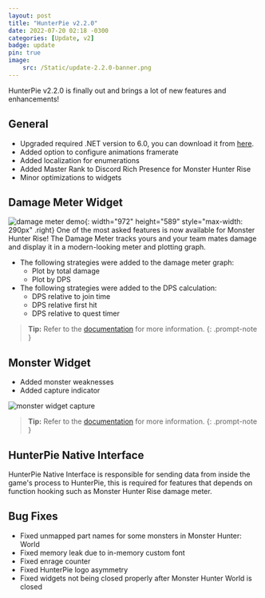 ```yaml
---
layout: post
title: "HunterPie v2.2.0"
date: 2022-07-20 02:18 -0300
categories: [Update, v2]
badge: update
pin: true
image:
    src: /Static/update-2.2.0-banner.png
---
```


HunterPie v2.2.0 is finally out and brings a lot of new features and enhancements!

## General

+ Upgraded required .NET version to 6.0, you can download it from [here](https://dotnet.microsoft.com/en-us/download/dotnet/thank-you/runtime-desktop-6.0.7-windows-x64-installer).
+ Added option to configure animations framerate
+ Added localization for enumerations
+ Added Master Rank to Discord Rich Presence for Monster Hunter Rise
+ Minor optimizations to widgets

## Damage Meter Widget

![damage meter demo](/Static/demo-damage-meter.gif){: width="972" height="589" style="max-width: 290px" .right}
One of the most asked features is now available for Monster Hunter Rise! The Damage Meter tracks yours and your team mates damage and display it in a modern-looking meter and plotting graph.

+ The following strategies were added to the damage meter graph:
    + Plot by total damage
    + Plot by DPS
+ The following strategies were added to the DPS calculation:
    + DPS relative to join time
    + DPS relative first hit
    + DPS relative to quest timer

> **Tip:** Refer to the [documentation](/posts/damage-meter-widget) for more information.
{: .prompt-note }

## Monster Widget

+ Added monster weaknesses
+ Added capture indicator

![monster widget capture](/Static/monster-widget-capture.png)

> **Tip:** Refer to the [documentation](/posts/monster-widget) for more information.
{: .prompt-note }

## HunterPie Native Interface

HunterPie Native Interface is responsible for sending data from inside the game's process to HunterPie, this is required for features that depends on function hooking such as Monster Hunter Rise damage meter.

## Bug Fixes

- Fixed unmapped part names for some monsters in Monster Hunter: World
- Fixed memory leak due to in-memory custom font
- Fixed enrage counter
- Fixed HunterPie logo asymmetry
- Fixed widgets not being closed properly after Monster Hunter World is closed